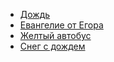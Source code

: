 * [Дождь](Дождь)
* [Евангелие от Егора](Евангелие%20от%20Егора)
* [Желтый автобус](Желтый%20автобус)
* [Снег с дождем](Снег%20с%20дождем)